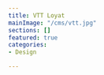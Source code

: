 ```yaml
---
title: VTT Loyat
mainImage: "/cms/vtt.jpg"
sections: []
featured: true
categories:
- Design

---
```


